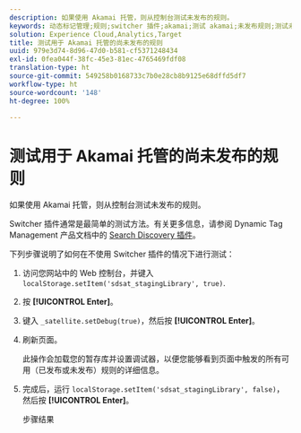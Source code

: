 ```yaml
---
description: 如果使用 Akamai 托管，则从控制台测试未发布的规则。
keywords: 动态标记管理;规则;switcher 插件;akamai;测试 akamai;未发布规则;测试未发布规则;调试规则
solution: Experience Cloud,Analytics,Target
title: 测试用于 Akamai 托管的尚未发布的规则
uuid: 979e3d74-8d96-47d0-b581-cf5371248434
exl-id: 0fea044f-38fc-45e3-81ec-4765469fdf08
translation-type: ht
source-git-commit: 549258b0168733c7b0e28cb8b9125e68dffd5df7
workflow-type: ht
source-wordcount: '148'
ht-degree: 100%

---
```


# 测试用于 Akamai 托管的尚未发布的规则

如果使用 Akamai 托管，则从控制台测试未发布的规则。

Switcher 插件通常是最简单的测试方法。有关更多信息，请参阅 Dynamic Tag Management 产品文档中的 [Search Discovery 插件](https://docs.adobe.com/content/help/zh-Hans/dtm/using/resources/plugins/search-discovery-plugins.html)。

下列步骤说明了如何在不使用 Switcher 插件的情况下进行测试：

1. 访问您网站中的 Web 控制台，并键入 `localStorage.setItem('sdsat_stagingLibrary', true)`.
1. 按 **[!UICONTROL Enter]**。
1. 键入 `_satellite.setDebug(true)`，然后按 **[!UICONTROL Enter]**。
1. 刷新页面。

   此操作会加载您的暂存库并设置调试器，以便您能够看到页面中触发的所有可用（已发布或未发布）规则的详细信息。
1. 完成后，运行 `localStorage.setItem('sdsat_stagingLibrary', false)`，然后按 **[!UICONTROL Enter]**。

   步骤结果

